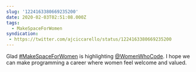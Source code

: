 ```yaml
---
slug: '1224163380669235200'
date: 2020-02-03T02:51:08.000Z
tags:
  - MakeSpaceForWomen
syndication:
 - https://twitter.com/ajciccarello/status/1224163380669235200
---
```


Glad [#MakeSpaceForWomen](/posts/tags/MakeSpaceForWomen) is highlighting [@WomenWhoCode](https://twitter.com/WomenWhoCode). I hope we can make programming a career where women feel welcome and valued.
